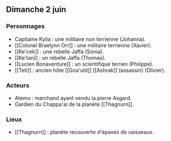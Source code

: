 ## Dimanche 2 juin
### Personnages

- Capitaine Kylia : une militaire non terrienne (Johanna).
- [[Colonel Braelynn Orr]] : une militaire terrienne (Xavier).
- [[Ke'cek]] : une rebelle Jaffa (Sonia).
- [[Ke'tan]] : un rebelle Jaffa (Thomas).
- [[Lucien Bonaventure]] : un scientifique terrien (Philippe).
- [[Teti]] : ancien hôte [[Goa'uld]] [[Ashrak]] (assassin) (Olivier).
### Acteurs

- Atemu : marchand ayant vendu la pierre Asgard.
- Gardien du Chappa'ai de la planète [[Thagnurn]].
### Lieux

- [[Thagnurn]] : planète recouverte d'épaves de vaisseaux.
